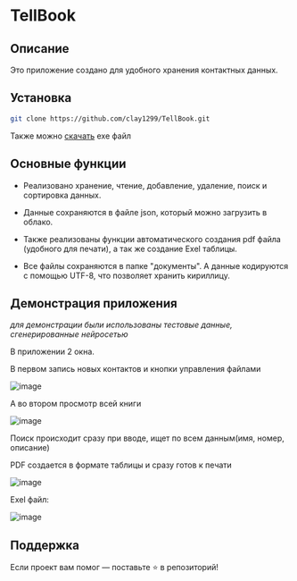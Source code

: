 # TellBook
## Описание
Это приложение создано для удобного хранения контактных данных.

## Установка 
```bash
git clone https://github.com/clay1299/TellBook.git
```
Также можно [скачать](https://github.com/clay1299/TellBook/releases/download/v1.0/TellBook.exe) exe файл
## Основные функции
- Реализовано хранение, чтение, добавление, удаление, поиск и сортировка данных.

- Данные сохраняются в файле json, который можно загрузить в облако.

- Также реализованы функции автоматического создания pdf файла (удобного для печати), 
а так же создание Exel таблицы.

- Все файлы сохраняются в папке "документы". А данные кодируются с помощью UTF-8, что позволяет хранить 
кириллицу.
## Демонстрация приложения
_для демонстрации были использованы тестовые данные, сгенерированные нейросетью_

В приложении 2 окна. 

В первом запись новых контактов и кнопки управления файлами

![image](https://github.com/user-attachments/assets/4fd54c0b-e160-4883-b7b5-82b58c887731)

А во втором просмотр всей книги

![image](https://github.com/user-attachments/assets/84494e7f-825b-44a6-bb2e-f1fe385ed5af)

Поиск происходит сразу при вводе, ищет по всем данным(имя, номер, описание)

PDF создается в формате таблицы и сразу готов к печати

![image](https://github.com/user-attachments/assets/861b9221-0926-4158-b125-acb7d88f16c7)

Exel файл:

![image](https://github.com/user-attachments/assets/3809cc7e-db23-474e-939c-c010d115aced)

## Поддержка  
Если проект вам помог — поставьте ⭐️ в репозиторий!  
